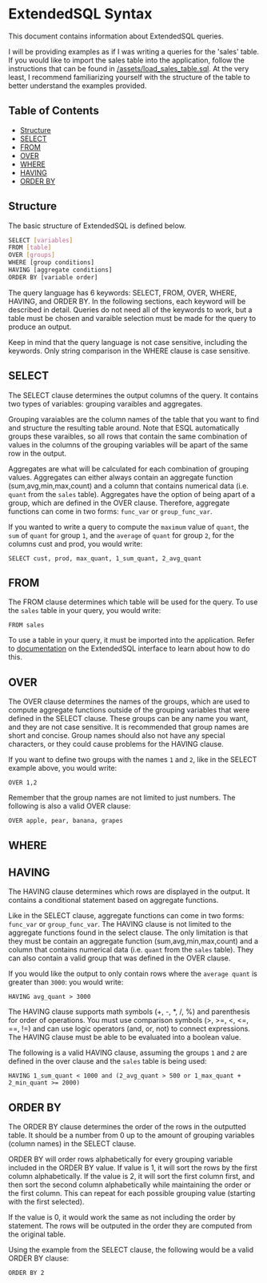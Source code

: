 # ExtendedSQL Syntax

This document contains information about ExtendedSQL queries. 

I will be providing examples as if I was writing a queries for the 'sales' table. If you would like to import the sales table into the application, follow the instructions that can be found in [/assets/load_sales_table.sql](../load_sales_table.sql). At the very least, I recommend familiarizing yourself with the structure of the table to better understand the examples provided.

## Table of Contents

- [Structure](#structure)
- [SELECT](#select)
- [FROM](#from)
- [OVER](#over)
- [WHERE](#where)
- [HAVING](#having)
- [ORDER BY](#order-by)


## Structure

The basic structure of ExtendedSQL is defined below.

```sh
SELECT [variables]
FROM [table]
OVER [groups]
WHERE [group conditions]
HAVING [aggregate conditions]
ORDER BY [variable order]
```

The query language has 6 keywords: SELECT, FROM, OVER, WHERE, HAVING, and ORDER BY. In the following sections, each keyword will be described in detail. Queries do not need all of the keywords to work, but a table must be chosen and varaible selection must be made for the query to produce an output.

Keep in mind that the query language is not case sensitive, including the keywords. Only string comparison in the WHERE clause is case sensitive. 


## SELECT

The SELECT clause determines the output columns of the query. It contains two types of variables: grouping varaibles and aggregates. 

Grouping varaiables are the column names of the table that you want to find and structure the resulting table around. Note that ESQL automatically groups these varaibles, so all rows that contain the same combination of values in the columns of the grouping variables will be apart of the same row in the output.

Aggregates are what will be calculated for each combination of grouping values. Aggregates can either always contain an aggregate function (sum,avg,min,max,count) and a column that contains numerical data (i.e. `quant` from the `sales` table). Aggregates have the option of being apart of a group, which are defined in the OVER clause. Therefore, aggregate functions can come in two forms: `func_var` or `group_func_var`.

If you wanted to write a query to compute the `maximum` value of `quant`, the `sum` of `quant` for group `1`, and the `average` of `quant` for group `2`, for the columns cust and prod, you would write:

`SELECT cust, prod, max_quant, 1_sum_quant, 2_avg_quant`


## FROM

The FROM clause determines which table will be used for the query. To use the `sales` table in your query, you would write:

`FROM sales`

To use a table in your query, it must be imported into the application. Refer to [documentation](interface.md) on the ExtendedSQL interface to learn about how to do this.


## OVER

The OVER clause determines the names of the groups, which are used to compute aggregate functions outside of the grouping variables that were defined in the SELECT clause. These groups can be any name you want, and they are not case sensitive. It is recommended that group names are short and concise. Group names should also not have any special characters, or they could cause problems for the HAVING clause.

If you want to define two groups with the names `1` and `2`, like in the SELECT example above, you would write:

`OVER 1,2`

Remember that the group names are not limited to just numbers. The following is also a valid OVER clause:

`OVER apple, pear, banana, grapes`


## WHERE



## HAVING

The HAVING clause determines which rows are displayed in the output. It contains a conditional statement based on aggregate functions.

Like in the SELECT clause, aggregate functions can come in two forms: `func_var` or `group_func_var`. The HAVING clause is not limited to the aggregate functions found in the select clause. The only limitation is that they must be contain an aggregate function (sum,avg,min,max,count) and a column that contains numerical data (i.e. `quant` from the `sales` table). They can also contain a valid group that was defined in the OVER clause.

If you would like the output to only contain rows where the `average quant` is greater than `3000`: you would write:

`HAVING avg_quant > 3000`

The HAVING clause supports math symbols (+, -, *, /, %) and parenthesis for order of operations. You must use comparison symbols (>, >=, <, <=, ==, !=) and can use logic operators (and, or, not) to connect expressions. The HAVING clause must be able to be evaluated into a boolean value.

The following is a valid HAVING clause, assuming the groups `1` and `2` are defined in the over clause and the `sales` table is being used:

`HAVING 1_sum_quant < 1000 and (2_avg_quant > 500 or 1_max_quant + 2_min_quant >= 2000)`


## ORDER BY

The ORDER BY clause determines the order of the rows in the outputted table. It should be a number from 0 up to the amount of grouping variables (column names) in the SELECT clause.

ORDER BY will order rows alphabetically for every grouping variable included in the ORDER BY value. If value is 1, it will sort the rows by the first column alphabetically. If the value is 2, it will sort the first column first, and then sort the second column alphabetically while maintaining the order or the first column. This can repeat for each possible grouping value (starting with the first selected).

If the value is 0, it would work the same as not including the order by statement. The rows will be outputed in the order they are computed from the original table.

Using the example from the SELECT clause, the following would be a valid ORDER BY clause:

`ORDER BY 2`